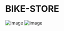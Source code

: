 # BIKE-STORE

![image](https://github.com/user-attachments/assets/a7ed1a49-684f-4292-a18b-ff55643f8e10)
![image](https://github.com/user-attachments/assets/833478ab-42c3-4dae-8781-2ac4f0a49d23)
